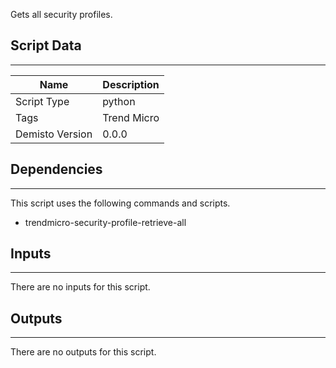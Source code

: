 Gets all security profiles.

## Script Data
---

| **Name** | **Description** |
| --- | --- |
| Script Type | python |
| Tags | Trend Micro |
| Demisto Version | 0.0.0 |

## Dependencies
---
This script uses the following commands and scripts.
* trendmicro-security-profile-retrieve-all

## Inputs
---
There are no inputs for this script.

## Outputs
---
There are no outputs for this script.
